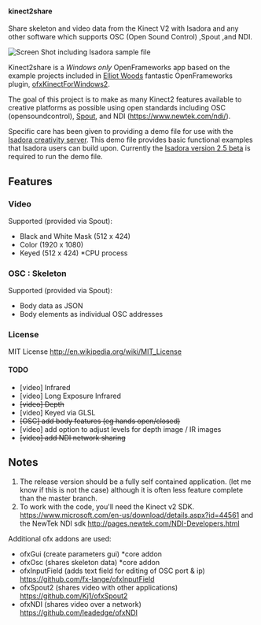 #### kinect2share
Share skeleton and video data from the Kinect V2 with Isadora and any other software which supports OSC (Open Sound Control) ,Spout ,and NDI. 

![Screen Shot including Isadora sample file](https://raw.githubusercontent.com/rwebber/kinect2share/master/screenshots/sampleapp1.png)

Kinect2share is a *Windows only* OpenFrameworks app based on the example projects included in [Elliot Woods](https://github.com/elliotwoods) fantastic OpenFrameworks plugin, [ofxKinectForWindows2](https://github.com/elliotwoods/ofxKinectForWindows2).

The goal of this project is to make as many Kinect2 features available to creative platforms as possible using open standards including OSC (opensoundcontrol), [Spout](http://spout.zeal.co/), and NDI (https://www.newtek.com/ndi/).

Specific care has been given to providing a demo file for use with the [Isadora creativity server](http://troikatronix.com/).
This demo file provides basic functional examples that Isadora users can build upon.
Currently the [Isadora version 2.5 beta](http://troikatronix.com/isa25beta/) is required to run the demo file.

## Features
### Video
Supported (provided via Spout):
- Black and White Mask (512 x 424)
- Color (1920 x 1080)
- Keyed (512 x 424) *CPU process

### OSC : Skeleton
Supported (provided via Spout):
- Body data as JSON
- Body elements as individual OSC addresses

### License
MIT License http://en.wikipedia.org/wiki/MIT_License

#### TODO
- [video] Infrared
- [video] Long Exposure Infrared
- ~~[video] Depth~~
- [video] Keyed via GLSL
- ~~[OSC] add body features (eg hands open/closed)~~
- [video] add option to adjust levels for depth image / IR images
- ~~[video] add NDI network sharing~~

## Notes
1. The release version should be a fully self contained application. (let me know if this is not the case) although it is often less feature complete than the master branch.
2. To work with the code, you'll need the Kinect v2 SDK. https://www.microsoft.com/en-us/download/details.aspx?id=44561
  and the NewTek NDI sdk http://pages.newtek.com/NDI-Developers.html

Additional ofx addons are used:
- ofxGui (create parameters gui) *core addon
- ofxOsc (shares skeleton data) *core addon
- ofxInputField (adds text field for editing of OSC port & ip) https://github.com/fx-lange/ofxInputField
- ofxSpout2 (shares video with other applications) https://github.com/Kj1/ofxSpout2
- ofxNDI (shares video over a network) https://github.com/leadedge/ofxNDI



